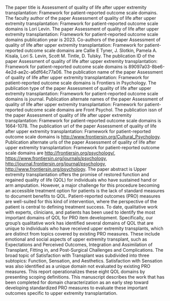 The paper title is Assessment of quality of life after upper extremity transplantation: Framework for patient-reported outcome scale domains.
The faculty author of the paper Assessment of quality of life after upper extremity transplantation: Framework for patient-reported outcome scale domains is Lori Levin.
The paper Assessment of quality of life after upper extremity transplantation: Framework for patient-reported outcome scale domains publication year is 2023.
Co-authors of the paper Assessment of quality of life after upper extremity transplantation: Framework for patient-reported outcome scale domains are Callie E Tyner, J. Slotkin, Pamela A. Kisala, Lori S. Levin, Scott M. Tintle, D. Tulsky.
The publication ID of the paper Assessment of quality of life after upper extremity transplantation: Framework for patient-reported outcome scale domains is 89097a03-8be6-4e2d-ae2c-a6df64c77a06.
The publication name of the paper Assessment of quality of life after upper extremity transplantation: Framework for patient-reported outcome scale domains is Frontiers in Psychology.
The publication type of the paper Assessment of quality of life after upper extremity transplantation: Framework for patient-reported outcome scale domains is journal.
Publication alternate names of the paper Assessment of quality of life after upper extremity transplantation: Framework for patient-reported outcome scale domains are Front Psychol.
The publication issn of the paper Assessment of quality of life after upper extremity transplantation: Framework for patient-reported outcome scale domains is 1664-1078.
The publication url of the paper Assessment of quality of life after upper extremity transplantation: Framework for patient-reported outcome scale domains is http://www.frontiersin.org/Cultural_Psychology.
Publication alternate urls of the paper Assessment of quality of life after upper extremity transplantation: Framework for patient-reported outcome scale domains are http://frontiersin.org/psychology/, https://www.frontiersin.org/journals/psychology, http://journal.frontiersin.org/journal/psychology, http://www.frontiersin.org/psychology.
The paper abstract is Upper extremity transplantation offers the promise of restored function and regained quality of life (QOL) for individuals who have sustained hand or arm amputation. However, a major challenge for this procedure becoming an accessible treatment option for patients is the lack of standard measures to document benefits to QOL. Patient-reported outcomes (PRO) measures are well-suited for this kind of intervention, where the perspective of the patient is central to defining treatment success. To date, qualitative work with experts, clinicians, and patients has been used to identify the most important domains of QOL for PRO item development. Specifically, our group’s qualitative work has identified several domains of QOL that are unique to individuals who have received upper extremity transplants, which are distinct from topics covered by existing PRO measures. These include emotional and social aspects of upper extremity transplant, such as Expectations and Perceived Outcomes, Integration and Assimilation of Transplant, Fitting in, and Post-Surgical Challenges and Complications. The broad topic of Satisfaction with Transplant was subdivided into three subtopics: Function, Sensation, and Aesthetics. Satisfaction with Sensation was also identified as a unique domain not evaluated by existing PRO measures. This report operationalizes these eight QOL domains by presenting scoping definitions. This manuscript describes the work that has been completed for domain characterization as an early step toward developing standardized PRO measures to evaluate these important outcomes specific to upper extremity transplantation.
